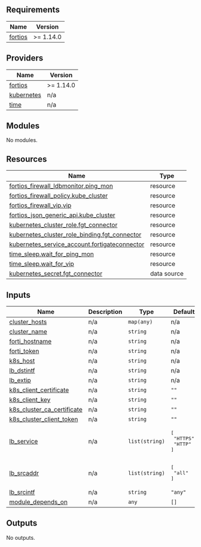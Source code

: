 ## Requirements

| Name | Version |
|------|---------|
| <a name="requirement_fortios"></a> [fortios](#requirement\_fortios) | >= 1.14.0 |

## Providers

| Name | Version |
|------|---------|
| <a name="provider_fortios"></a> [fortios](#provider\_fortios) | >= 1.14.0 |
| <a name="provider_kubernetes"></a> [kubernetes](#provider\_kubernetes) | n/a |
| <a name="provider_time"></a> [time](#provider\_time) | n/a |

## Modules

No modules.

## Resources

| Name | Type |
|------|------|
| [fortios_firewall_ldbmonitor.ping_mon](https://registry.terraform.io/providers/fortinetdev/fortios/latest/docs/resources/firewall_ldbmonitor) | resource |
| [fortios_firewall_policy.kube_cluster](https://registry.terraform.io/providers/fortinetdev/fortios/latest/docs/resources/firewall_policy) | resource |
| [fortios_firewall_vip.vip](https://registry.terraform.io/providers/fortinetdev/fortios/latest/docs/resources/firewall_vip) | resource |
| [fortios_json_generic_api.kube_cluster](https://registry.terraform.io/providers/fortinetdev/fortios/latest/docs/resources/json_generic_api) | resource |
| [kubernetes_cluster_role.fgt_connector](https://registry.terraform.io/providers/hashicorp/kubernetes/latest/docs/resources/cluster_role) | resource |
| [kubernetes_cluster_role_binding.fgt_connector](https://registry.terraform.io/providers/hashicorp/kubernetes/latest/docs/resources/cluster_role_binding) | resource |
| [kubernetes_service_account.fortigateconnector](https://registry.terraform.io/providers/hashicorp/kubernetes/latest/docs/resources/service_account) | resource |
| [time_sleep.wait_for_ping_mon](https://registry.terraform.io/providers/hashicorp/time/latest/docs/resources/sleep) | resource |
| [time_sleep.wait_for_vip](https://registry.terraform.io/providers/hashicorp/time/latest/docs/resources/sleep) | resource |
| [kubernetes_secret.fgt_connector](https://registry.terraform.io/providers/hashicorp/kubernetes/latest/docs/data-sources/secret) | data source |

## Inputs

| Name | Description | Type | Default | Required |
|------|-------------|------|---------|:--------:|
| <a name="input_cluster_hosts"></a> [cluster\_hosts](#input\_cluster\_hosts) | n/a | `map(any)` | n/a | yes |
| <a name="input_cluster_name"></a> [cluster\_name](#input\_cluster\_name) | n/a | `string` | n/a | yes |
| <a name="input_forti_hostname"></a> [forti\_hostname](#input\_forti\_hostname) | n/a | `string` | n/a | yes |
| <a name="input_forti_token"></a> [forti\_token](#input\_forti\_token) | n/a | `string` | n/a | yes |
| <a name="input_k8s_host"></a> [k8s\_host](#input\_k8s\_host) | n/a | `string` | n/a | yes |
| <a name="input_lb_dstintf"></a> [lb\_dstintf](#input\_lb\_dstintf) | n/a | `string` | n/a | yes |
| <a name="input_lb_extip"></a> [lb\_extip](#input\_lb\_extip) | n/a | `string` | n/a | yes |
| <a name="input_k8s_client_certificate"></a> [k8s\_client\_certificate](#input\_k8s\_client\_certificate) | n/a | `string` | `""` | no |
| <a name="input_k8s_client_key"></a> [k8s\_client\_key](#input\_k8s\_client\_key) | n/a | `string` | `""` | no |
| <a name="input_k8s_cluster_ca_certificate"></a> [k8s\_cluster\_ca\_certificate](#input\_k8s\_cluster\_ca\_certificate) | n/a | `string` | `""` | no |
| <a name="input_k8s_cluster_client_token"></a> [k8s\_cluster\_client\_token](#input\_k8s\_cluster\_client\_token) | n/a | `string` | `""` | no |
| <a name="input_lb_service"></a> [lb\_service](#input\_lb\_service) | n/a | `list(string)` | <pre>[<br>  "HTTPS",<br>  "HTTP"<br>]</pre> | no |
| <a name="input_lb_srcaddr"></a> [lb\_srcaddr](#input\_lb\_srcaddr) | n/a | `list(string)` | <pre>[<br>  "all"<br>]</pre> | no |
| <a name="input_lb_srcintf"></a> [lb\_srcintf](#input\_lb\_srcintf) | n/a | `string` | `"any"` | no |
| <a name="input_module_depends_on"></a> [module\_depends\_on](#input\_module\_depends\_on) | n/a | `any` | `[]` | no |

## Outputs

No outputs.
